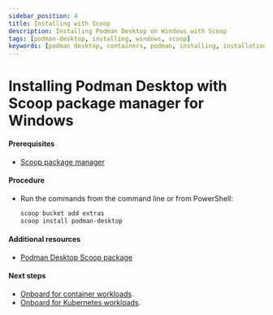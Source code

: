 ```yaml
---
sidebar_position: 4
title: Installing with Scoop
description: Installing Podman Desktop on Windows with Scoop
tags: [podman-desktop, installing, windows, scoop]
keywords: [podman desktop, containers, podman, installing, installation, windows, scoop]
---
```


# Installing Podman Desktop with Scoop package manager for Windows

#### Prerequisites

- [Scoop package manager](https://github.com/ScoopInstaller/Install#readme)

#### Procedure

- Run the commands from the command line or from PowerShell:

  ```sh
  scoop bucket add extras
  scoop install podman-desktop
  ```

#### Additional resources

- [Podman Desktop Scoop package](https://scoop.sh/#/apps?q=podman-desktop&s=0&d=1&o=true)

#### Next steps

- [Onboard for container workloads](/docs/onboarding/containers).
- [Onboard for Kubernetes workloads](/docs/onboarding-for-kubernetes).
